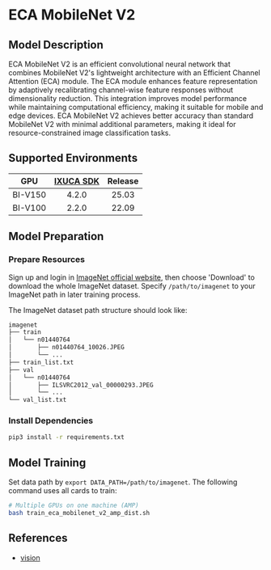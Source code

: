 # ECA MobileNet V2

## Model Description

ECA MobileNet V2 is an efficient convolutional neural network that combines MobileNet V2's lightweight architecture with
an Efficient Channel Attention (ECA) module. The ECA module enhances feature representation by adaptively recalibrating
channel-wise feature responses without dimensionality reduction. This integration improves model performance while
maintaining computational efficiency, making it suitable for mobile and edge devices. ECA MobileNet V2 achieves better
accuracy than standard MobileNet V2 with minimal additional parameters, making it ideal for resource-constrained image
classification tasks.

## Supported Environments

| GPU    | [IXUCA SDK](https://gitee.com/deep-spark/deepspark#%E5%A4%A9%E6%95%B0%E6%99%BA%E7%AE%97%E8%BD%AF%E4%BB%B6%E6%A0%88-ixuca) | Release |
| :----: | :----: | :----: |
| BI-V150 | 4.2.0     |  25.03  |
| BI-V100 | 2.2.0     |  22.09  |

## Model Preparation

### Prepare Resources

Sign up and login in [ImageNet official website](https://www.image-net.org/index.php), then choose 'Download' to
download the whole ImageNet dataset. Specify `/path/to/imagenet` to your ImageNet path in later training process.

The ImageNet dataset path structure should look like:

```bash
imagenet
├── train
│   └── n01440764
│       ├── n01440764_10026.JPEG
│       └── ...
├── train_list.txt
├── val
│   └── n01440764
│       ├── ILSVRC2012_val_00000293.JPEG
│       └── ...
└── val_list.txt
```

### Install Dependencies

```bash
pip3 install -r requirements.txt
```

## Model Training

Set data path by `export DATA_PATH=/path/to/imagenet`. The following command uses all cards to train:

```bash
# Multiple GPUs on one machine (AMP)
bash train_eca_mobilenet_v2_amp_dist.sh
```

## References

- [vision](https://github.com/pytorch/vision/tree/main/references/classification)
